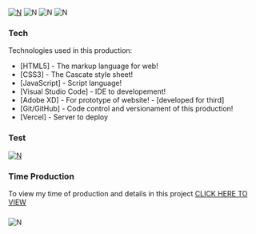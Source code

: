 [![N](https://i.imgur.com/lofqmqO.png)](https://sites-phi.vercel.app/)
![N](https://i.imgur.com/ai8Qzfo.png)
![N](https://i.imgur.com/6cHK6ZR.png)
![N](https://i.imgur.com/T0ZUrWV.png)

### Tech
Technologies used in this production:
* [HTML5] - The markup language for web!
* [CSS3] - The Cascate style sheet!
* [JavaScript] - Script language!
* [Visual Studio Code] - IDE to developement!
* [Adobe XD] - For prototype of website! - [developed for third]
* [Git/GitHub] - Code control and versionament of this production!
* [Vercel] - Server to deploy
### Test
[![N](https://i.imgur.com/gE67ovB.png?1)](https://sites-phi.vercel.app/)
### Time Production
To view my time of production and details in this project
[CLICK HERE TO VIEW](https://wakatime.com/@morais11/projects/blkzlcixet?start=2021-03-01&end=2021-03-15)
###
![N](https://i.imgur.com/cIQssNV.png)